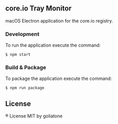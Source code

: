## core.io Tray Monitor

macOS Electron application for the core.io registry.



### Development

To run the application execute the command:

```
$ npm start
```

### Build & Package
To package the application execute the command:

```
$ npm run package
```

<!--

Autoupdater:
server: https://github.com/webtorrent/webtorrent.io/blob/master/server/desktop-api.js
client:
https://github.com/webtorrent/webtorrent-desktop/blob/62cb304971cb867e5923044df9b7afa2c5f35e78/main/updater.js
https://github.com/marcbachmann/electron-rpc


Sample Apps:
localhost server: https://github.com/teseve/teseve
docker ind: https://github.com/khornberg/docker-indicator


Electron Tips

notifications etc: https://blog.dcpos.ch/how-to-make-your-electron-app-sexy
https://electron.atom.io/docs/tutorial/desktop-environment-integration/

https://github.com/electron/electron/blob/master/docs/api/tray.md

try icon fix: http://electron.rocks/proper-tray-icon/

https://github.com/electron-userland/electron-packager

sample apps:
https://github.com/maxogden/monu
https://github.com/maxogden/menubar
https://github.com/ryanbaer/simple-electron-app
https://github.com/ningt/iStats
https://github.com/bluegill/katana
-->


## License
® License MIT by goliatone
